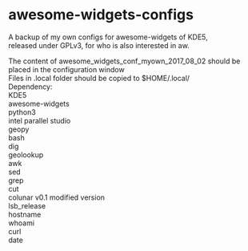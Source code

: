 # awesome-widgets-configs
A backup of my own configs for awesome-widgets of KDE5, <br>
released under GPLv3, for who is also interested in aw.<br>

The content of awesome\_widgets\_conf\_myown\_2017\_08\_02 should be placed in the configuration window<br>
Files in .local folder should be copied to $HOME/.local/ <br>
Dependency:<br>
KDE5<br>
awesome-widgets<br>
python3<br>
intel parallel studio<br>
geopy<br>
bash<br>
dig<br>
geolookup<br>
awk<br>
sed<br>
grep<br>
cut<br>
colunar v0.1 modified version<br>
lsb\_release<br>
hostname<br>
whoami<br>
curl<br>
date<br>

